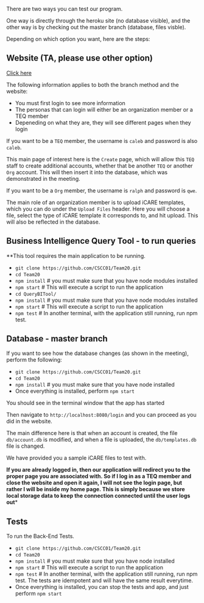 
There are two ways you can test our program.

  

One way is directly through the heroku site (no database visible), and the other way is by checking out the master branch (database, files visble).


Depending on which option you want, here are the steps:

  


## Website (TA, please use other option)
[Click here](https://team20-app.herokuapp.com/)

The following information applies to both the branch method and the website:

- You must first login to see more information
- The personas that can login will either be an organization member or a TEQ member
- Depeneding on what they are, they will see different pages when they login

If you want to be a `TEQ` member, the username is `caleb` and password is also `caleb`.

This main page of interest here is the `Create` page, which will allow this `TEQ` staff to create additional accounts, whether that be another `TEQ` or another `Org` account. This will then insert it into the database, which was demonstrated in the meeting.

If you want to be a `Org` member, the username is `ralph` and password is  `qwe`.

The main role of an organization member is to upload iCARE templates, which you can do under the `Upload Files` header. Here you will choose a file, select the type of iCARE template it corresponds to, and hit upload. This will also be reflected in the database.

## Business Intelligence Query Tool - to run queries
**This tool requires the main application to be running.
- `git clone https://github.com/CSCC01/Team20.git`
- `cd Team20`
- `npm install` # you must make sure that you have node modules installed
- `npm start` # This will execute a script to run the application
- `cd QueryBITool/` 
- `npm install` # you must make sure that you have node modules installed
- `npm start` # This will execute a script to run the application
- `npm test` # In another terminal, with the application still running, run npm test.

## Database - master branch
If you want to see how the database changes (as shown in the meeting), perform the following:

- `git clone https://github.com/CSCC01/Team20.git`
- `cd Team20`
- `npm install` # you must make sure that you have node installed
- Once everything is installed, perform `npm start`

You should see in the terminal window that the app has started

Then navigate to `http://localhost:8080/login` and you can proceed as you did in the website.

The main difference here is that when an account is created, the file `db/account.db` is modified, and when a file is uploaded, the `db/templates.db` file is changed.

We have provided you a sample iCARE files to test with.

**If you are already logged in, then our application will redirect you to the proper page you are associated with. So if I log in as a TEQ member and close the website and open it again, I will not see the login page, but rather I will be inside my home page. This is simply because we store local storage data to keep the connection connected until the user logs out***


## Tests
To run the Back-End Tests.
- `git clone https://github.com/CSCC01/Team20.git`
- `cd Team20`
- `npm install` # you must make sure that you have node installed
- `npm start` # This will execute a script to run the application
- `npm test` # In another terminal, with the application still running, run npm test.
The tests are idempotent and will have the same result everytime.
- Once everything is installed, you can stop the tests and app, and just perform `npm start`

